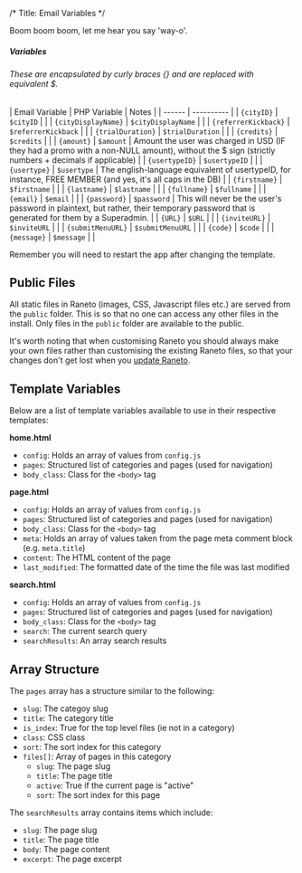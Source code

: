 /*
Title: Email Variables
*/

Boom boom boom, let me hear you say 'way-o'.

##### Variables
###### These are encapsulated by curly braces {} and are replaced with equivalent $.

| Email Variable | PHP Variable | Notes |
| ------ | ---------- |
| `{cityID}`           | `$cityID` | |
| `{cityDisplayName}`  | `$cityDisplayName` | |
| `{referrerKickback}` | `$referrerKickback` | |
| `{trialDuration}`    | `$trialDuration` | |
| `{credits}`          | `$credits` | |
| `{amount}`           | `$amount` | Amount the user was charged in USD (IF they had a promo with a non-NULL amount), without the $ sign (strictly numbers + decimals if applicable) |
| `{usertypeID}`       | `$usertypeID` | |
| `{usertype}`         | `$usertype` | The english-language equivalent of usertypeID, for instance, FREE MEMBER (and yes, it's all caps in the DB) |
| `{firstname}`        | `$firstname` | |
| `{lastname}`         | `$lastname` | |
| `{fullname}`         | `$fullname` | |
| `{email}`            | `$email` | |
| `{password}`         | `$password` | This will never be the user's password in plaintext, but rather, their temporary password that is generated for them by a Superadmin. |
| `{URL}`              | `$URL` | |
| `{inviteURL}`        | `$inviteURL` | |
| `{submitMenuURL}`    | `$submitMenuURL` | |
| `{code}`             | `$code` | |
| `{message}`          | `$message` | |

Remember you will need to restart the app after changing the template.

## Public Files

All static files in Raneto (images, CSS, Javascript files etc.) are served from the `public` folder. This
is so that no one can access any other files in the install. Only files in the `public` folder are available
to the public.

It's worth noting that when customising Raneto you should always make your own files rather than customising
the existing Raneto files, so that your changes don't get lost when you
[update Raneto](%base_url%/updates/updating-raneto).

## Template Variables

Below are a list of template variables available to use in their respective templates:

**home.html**

* `config`: Holds an array of values from `config.js`
* `pages`: Structured list of categories and pages (used for navigation)
* `body_class`: Class for the `<body>` tag

**page.html**

* `config`: Holds an array of values from `config.js`
* `pages`: Structured list of categories and pages (used for navigation)
* `body_class`: Class for the `<body>` tag
* `meta`: Holds an array of values taken from the page meta comment block (e.g. `meta.title`)
* `content`: The HTML content of the page
* `last_modified`: The formatted date of the time the file was last modified

**search.html**

* `config`: Holds an array of values from `config.js`
* `pages`: Structured list of categories and pages (used for navigation)
* `body_class`: Class for the `<body>` tag
* `search`: The current search query
* `searchResults`: An array search results

## Array Structure

The `pages` array has a structure similar to the following:

* `slug`: The categoy slug
* `title`: The category title
* `is_index`: True for the top level files (ie not in a category)
* `class`: CSS class
* `sort`: The sort index for this category
* `files[]`: Array of pages in this category
	* `slug`: The page slug
	* `title`: The page title
	* `active`: True if the current page is "active"
	* `sort`: The sort index for this page

The `searchResults` array contains items which include:

* `slug`: The page slug
* `title`: The page title
* `body`: The page content
* `excerpt`: The page excerpt
